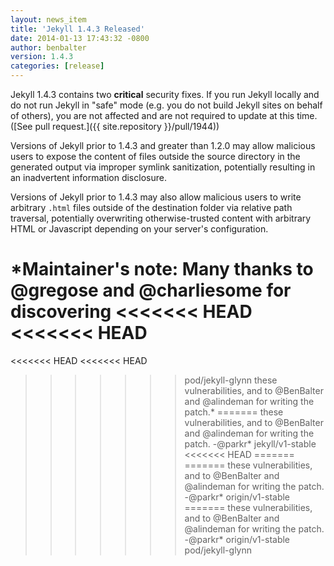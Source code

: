 ```yaml
---
layout: news_item
title: 'Jekyll 1.4.3 Released'
date: 2014-01-13 17:43:32 -0800
author: benbalter
version: 1.4.3
categories: [release]
---
```


Jekyll 1.4.3 contains two **critical** security fixes. If you run Jekyll locally
and do not run Jekyll in "safe" mode (e.g. you do not build Jekyll sites on behalf
of others), you are not affected and are not required to update at this time.
([See pull request.]({{ site.repository }}/pull/1944))

Versions of Jekyll prior to 1.4.3 and greater than 1.2.0 may allow malicious
users to expose the content of files outside the source directory in the
generated output via improper symlink sanitization, potentially resulting in an
inadvertent information disclosure.

Versions of Jekyll prior to 1.4.3 may also allow malicious users to write
arbitrary `.html` files outside of the destination folder via relative path
traversal, potentially overwriting otherwise-trusted content with arbitrary HTML
or Javascript depending on your server's configuration.

*Maintainer's note: Many thanks to @gregose and @charliesome for discovering
<<<<<<< HEAD
<<<<<<< HEAD
=======
<<<<<<< HEAD
<<<<<<< HEAD
>>>>>>> pod/jekyll-glynn
these vulnerabilities, and to @BenBalter and @alindeman for writing the patch.*
=======
these vulnerabilities, and to @BenBalter and @alindeman for writing the patch.
-@parkr*
>>>>>>> jekyll/v1-stable
<<<<<<< HEAD
=======
=======
these vulnerabilities, and to @BenBalter and @alindeman for writing the patch.
-@parkr*
>>>>>>> origin/v1-stable
=======
these vulnerabilities, and to @BenBalter and @alindeman for writing the patch.
-@parkr*
>>>>>>> origin/v1-stable
>>>>>>> pod/jekyll-glynn

